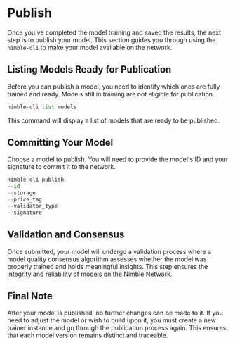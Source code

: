 # Publish

Once you've completed the model training and saved the results, the next step is to publish your model. This section guides you through using the `nimble-cli` to make your model available on the network.

## **Listing Models Ready for Publication**

Before you can publish a model, you need to identify which ones are fully trained and ready. Models still in training are not eligible for publication.

```python
nimble-cli list models
```

This command will display a list of models that are ready to be published.

## **Committing Your Model**

Choose a model to publish. You will need to provide the model's ID and your signature to commit it to the network.

```python
nimble-cli publish 
--id
--storage
--price_tag
--validator_type
--signature
```

## **Validation and Consensus**

Once submitted, your model will undergo a validation process where a model quality consensus algorithm assesses whether the model was properly trained and holds meaningful insights. This step ensures the integrity and reliability of models on the Nimble Network.

## **Final Note**

After your model is published, no further changes can be made to it. If you need to adjust the model or wish to build upon it, you must create a new trainer instance and go through the publication process again. This ensures that each model version remains distinct and traceable.
